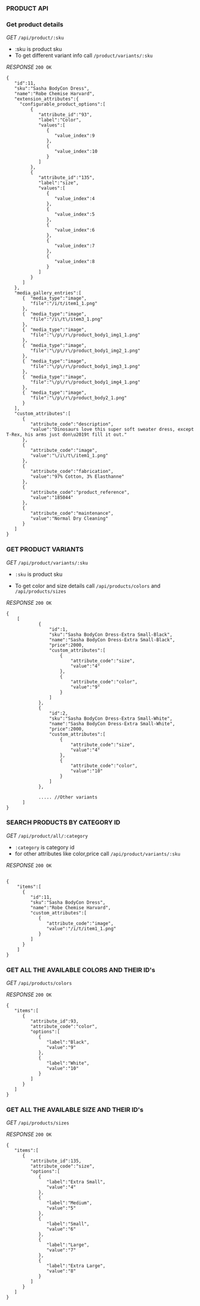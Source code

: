 ### PRODUCT API


### Get product details

_GET_ `/api/product/:sku` 

- :sku is product sku
- To get different variant info call `/product/variants/:sku`

_RESPONSE_ `200 OK`

```
{  
   "id":11,
   "sku":"Sasha BodyCon Dress",
   "name":"Robe Chemise Harvard",
   "extension_attributes":{  
     "configurable_product_options":[  
         {  
            "attribute_id":"93",
            "label":"Color",
            "values":[  
               {  
                  "value_index":9
               },
               {  
                  "value_index":10
               }
            ]
         },
         {  
            "attribute_id":"135",
            "label":"size",
            "values":[  
               {  
                  "value_index":4
               },
               {  
                  "value_index":5
               },
               {  
                  "value_index":6
               },
               {  
                  "value_index":7
               },
               {  
                  "value_index":8
               }
            ]
         }
      ]
   },
   "media_gallery_entries":[  
      {  "media_type":"image",
         "file":"/i/t/item1_1.png"
      },
      {  "media_type":"image",
         "file":"/i\/t\/item3_1.png"
      },
      {  "media_type":"image",
         "file":"\/p\/r\/product_body1_img1_1.png"
      },
      {  "media_type":"image",
         "file":"\/p\/r\/product_body1_img2_1.png"
      },
      {  "media_type":"image",
         "file":"\/p\/r\/product_body1_img3_1.png"
      },
      {  "media_type":"image",
         "file":"\/p\/r\/product_body1_img4_1.png"
      },
      {  "media_type":"image",
         "file":"\/p\/r\/product_body2_1.png"
      }
   ],
   "custom_attributes":[  
      {  
         "attribute_code":"description",
         "value":"Dinosaurs love this super soft sweater dress, except T-Rex, his arms just don\u2019t fill it out."
      },
      {  
         "attribute_code":"image",
         "value":"\/i\/t\/item1_1.png"
      },
      {  
         "attribute_code":"fabrication",
         "value":"97% Cotton, 3% Elasthanne"
      },
      {  
         "attribute_code":"product_reference",
         "value":"185044"
      },
      {  
         "attribute_code":"maintenance",
         "value":"Normal Dry Cleaning"
      }
   ]
}

```


### GET PRODUCT VARIANTS

_GET_  `/api/product/variants/:sku`

- `:sku` is product sku

- To get color and size details call `/api/products/colors` and `/api/products/sizes`

_RESPONSE_ `200 OK`

```
{
    [  
            {  
                "id":1,
                "sku":"Sasha BodyCon Dress-Extra Small-Black",
                "name":"Sasha BodyCon Dress-Extra Small-Black",
                "price":2000,
                "custom_attributes":[  
                    {  
                        "attribute_code":"size",
                        "value":"4"
                    },
                    {  
                        "attribute_code":"color",
                        "value":"9"
                    }
                ]
            },
            {  
                "id":2,
                "sku":"Sasha BodyCon Dress-Extra Small-White",
                "name":"Sasha BodyCon Dress-Extra Small-White",
                "price":2000,
                "custom_attributes":[  
                    {  
                        "attribute_code":"size",
                        "value":"4"
                    },
                    {  
                        "attribute_code":"color",
                        "value":"10"
                    }
                ]
            },

            ..... //Other variants
      ]
}

```


### SEARCH PRODUCTS BY CATEGORY ID

_GET_ `/api/product/all/:category`

- `:category` is category id
- for other attributes like color,price call `/api/product/variants/:sku`

_RESPONSE_ `200 OK`

```

{
    "items":[  
      {  
         "id":11,
         "sku":"Sasha BodyCon Dress",
         "name":"Robe Chemise Harvard",
         "custom_attributes":[  
            {  
               "attribute_code":"image",
               "value":"/i/t/item1_1.png"
            }
         ]
      }
    ]
}     

```


### GET ALL THE AVAILABLE COLORS AND THEIR ID's

_GET_  `/api/products/colors`

_RESPONSE_ `200 OK`

```
{  
   "items":[  
      {  
         "attribute_id":93,
         "attribute_code":"color",
         "options":[ 
            {  
               "label":"Black",
               "value":"9"
            },
            {  
               "label":"White",
               "value":"10"
            }
         ]
      }
   ]
}

```



### GET ALL THE AVAILABLE SIZE AND THEIR ID's

_GET_  `/api/products/sizes`

_RESPONSE_ `200 OK`

```
{  
   "items":[  
      {  
         "attribute_id":135,
         "attribute_code":"size",
         "options":[ 
            {  
               "label":"Extra Small",
               "value":"4"
            },
            {  
               "label":"Medium",
               "value":"5"
            },
            {  
               "label":"Small",
               "value":"6"
            },
            {  
               "label":"Large",
               "value":"7"
            },
            {  
               "label":"Extra Large",
               "value":"8"
            }
         ]
      }
   ]
}

```